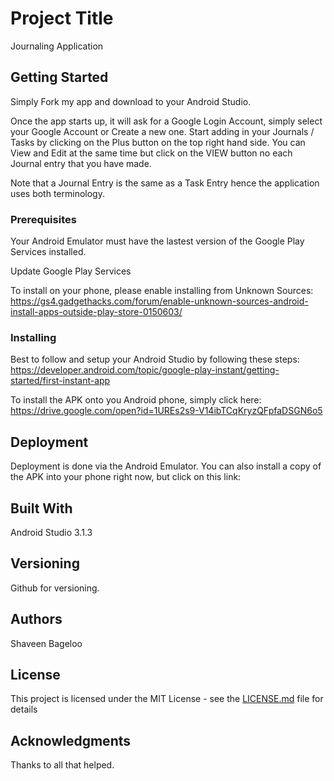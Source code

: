 # Project Title

Journaling Application

## Getting Started

Simply Fork my app and download to your Android Studio.

Once the app starts up, it will ask for a Google Login Account, simply select your Google Account or Create a new one.
Start adding in your Journals / Tasks by clicking on the Plus button on the top right hand side.
You can View and Edit at the same time but click on the VIEW button no each Journal entry that you have made.

Note that a Journal Entry is the same as a Task Entry hence the application uses both terminology.

### Prerequisites

Your Android Emulator must have the lastest version of the Google Play Services installed.

Update Google Play Services

To install on  your phone, please enable installing from Unknown Sources: https://gs4.gadgethacks.com/forum/enable-unknown-sources-android-install-apps-outside-play-store-0150603/


### Installing

Best to follow and setup your Android Studio by following these steps:
https://developer.android.com/topic/google-play-instant/getting-started/first-instant-app

To install the APK onto you Android phone, simply click here:
https://drive.google.com/open?id=1UREs2s9-V14ibTCqKryzQFpfaDSGN6o5





## Deployment

Deployment is done via the Android Emulator.  You can also install a copy of the APK into your phone right now, but click on this link:


## Built With

Android Studio 3.1.3


## Versioning

Github for versioning.

## Authors
Shaveen Bageloo

## License

This project is licensed under the MIT License - see the [LICENSE.md](LICENSE.md) file for details

## Acknowledgments

Thanks to all that helped.
